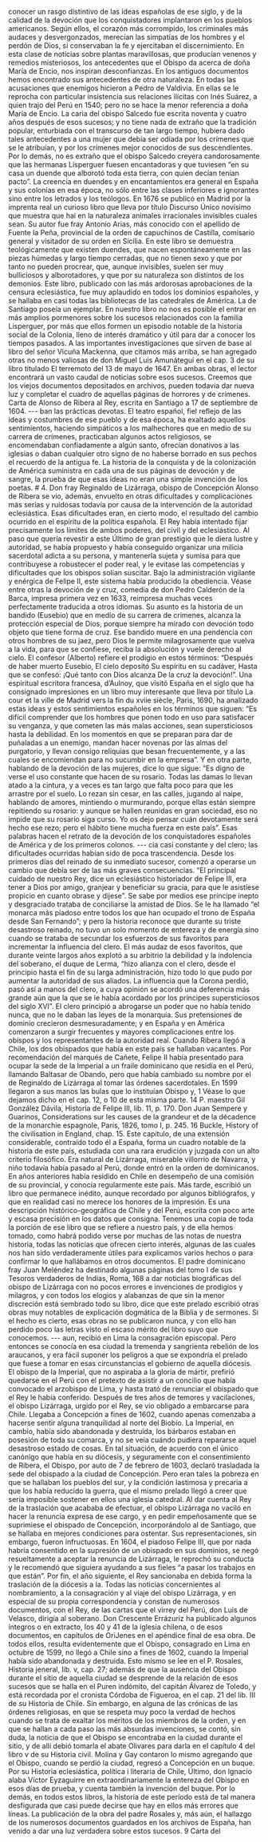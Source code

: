 conocer un rasgo distintivo de las ideas españolas de ese siglo, y de la calidad de la devoción que los conquistadores implantaron en los pueblos americanos. Según ellos, el corazón más corrompido, los criminales más audaces y desvergonzados, merecían las simpatías de los hombres y el perdón de Dios, si conservaban la fe y ejercitaban el discernimiento. En esta clase de noticias sobre plantas maravillosas, que producían venenos y remedios misteriosos, los antecedentes que el Obispo da acerca de doña María de Encio, nos inspiran desconfianzas. En los antiguos documentos hemos encontrado sus antecedentes de otra naturaleza. En todas las acusaciones que enemigos hicieron a Pedro de Valdivia. En ellas se le reprocha con particular insistencia sus relaciones ilícitas con Inés Suárez, a quien trajo del Perú en 1540; pero no se hace la menor referencia a doña María de Encio. La caria del obispo Salcedo fue escrita noventa y cuatro años después de esos sucesos; y no tiene nada de extraño que la tradición popular, enturbiada con el transcurso de tan largo tiempo, hubiera dado tales antecedentes a una mujer que debía ser odiada por los crímenes que se le atribuían, y por los crímenes mejor conocidos de sus descendientes. Por lo demás, no es extraño que el obispo Salcedo creyera candorosamente que las hermanas Lisperguer fuesen encantadoras y que tuviesen “en su casa un duende que alborotó toda esta tierra, con quien decían tenían pacto”. La creencia en duendes y en encantamientos era general en España y sus colonias en esa época, no sólo entre las clases inferiores e ignorantes sino entre los letrados y los teólogos. En 1676 se publicó en Madrid por la imprenta real un curioso libro que lleva por título Discurso Único novísimo que muestra que hai en la naturaleza animales irracionales invisibles cuales sean. Su autor fue fray Antonio Arias, más conocido con el apellido de Fuente la Peña, provincial de la orden de capuchinos de Castilla, comisario general y visitador de su orden en Sicilia. En este libro se demuestra teológicamente que existen duendes, que nacen espontáneamente en las piezas húmedas y largo tiempo cerradas, que no tienen sexo y que por tanto no pueden procrear, que, aunque invisibles, suelen ser muy bulliciosos y alborotadores, y que por su naturaleza son distintos de los demonios. Este libro, publicado con las más ardorosas aprobaciones de la censura eclesiástica, fue muy aplaudido en todos los dominios españoles, y se hallaba en casi todas las bibliotecas de las catedrales de América. La de Santiago poseía un ejemplar. En nuestro libro no nos es posible el entrar en más amplios pormenores sobre los sucesos relacionados con la familia Lisperguer, por más que ellos formen un episodio notable de la historia social de la Colonia, lleno de interés dramático y útil para dar a conocer los tiempos pasados. A las importantes investigaciones que sirven de base al libro del señor Vicuña Mackenna, que citamos más arriba, se han agregado otras no menos valiosas de don Miguel Luis Amunátegui en el cap. 3 de su libro titulado El terremoto del 13 de mayo de 1647. En ambas obras, el lector encontrará un vasto caudal de noticias sobre esos sucesos. Creemos que los viejos documentos depositados en archivos, pueden todavía dar nueva luz y completar el cuadro de aquellas páginas de horrores y de crímenes. Carta de Alonso de Ribera al Rey, escrita en Santiago a 17 de septiembre de 1604. --- ban las prácticas devotas. El teatro español, fiel reflejo de las ideas y costumbres de ese pueblo y de esa época, ha exaltado aquellos sentimientos, haciendo simpáticos a los malhechores que en medio de su carrera de crímenes, practicaban algunos actos religiosos, se encomendaban confiadamente a algún santo, ofrecían donativos a las iglesias o daban cualquier otro signo de no haberse borrado en sus pechos el recuerdo de la antigua fe. La historia de la conquista y de la colonización de América suministra en cada una de sus páginas de devoción y de sangre, la prueba de que esas ideas no eran una simple invención de los poetas. # 4. Don fray Reginaldo de Lizárraga, obispo de Concepción Alonso de Ribera se vio, además, envuelto en otras dificultades y complicaciones más serias y ruidosas todavía por causa de la intervención de la autoridad eclesiástica. Esas dificultades eran, en cierto modo, el resultado del cambio ocurrido en el espíritu de la política española. El Rey había intentado fijar precisamente los límites de ambos poderes, del civil y del eclesiástico. Al paso que quería revestir a este Último de gran prestigio que le diera lustre y autoridad, se había propuesto y había conseguido organizar una milicia sacerdotal adicta a su persona, y mantenerla sujeta y sumisa para que contribuyese a robustecer el poder real, y le evitase las competencias y dificultades que los obispos solían suscitar. Bajo la administración vigilante y enérgica de Felipe II, este sistema había producido la obediencia. Véase entre otras la devoción de y cruz, comedia de don Pedro Calderón de la Barca, impresa primera vez en 1633, reimpresa muchas veces perfectamente traducida a otros idiomas. Su asunto es la historia de un bandido (Eusebio) que en medio de su carrera de crímenes, alcanza la protección especial de Dios, porque siempre ha mirado con devoción todo objeto que tiene forma de cruz. Ese bandido muere en una pendencia con otros hombres de su jaez, pero Dios le permite milagrosamente que vuelva a la vida, para que se confiese, reciba la absolución y vuele derecho al cielo. El confesor (Alberto) refiere el prodigio en estos términos: “Después de haber muerto Eusebio, El cielo depositó Su espíritu en su cadáver, Hasta que se confesó: ¡Qué tanto con Dios alcanza De la cruz la devoción!”. Una espiritual escritora francesa, d’Aulnoy, que visitó España en el siglo que ha consignado impresiones en un libro muy interesante que lleva por título La cour et la ville de Madrid vers la fin du xviie siècle, Paris, 1690, ha analizado estas ideas y estos sentimientos españoles en los términos que siguen: “Es difícil comprender que los hombres que ponen todo en uso para satisfacer su venganza, y que cometen las más malas acciones, sean supersticiosos hasta la debilidad. En los momentos en que se preparan para dar de puñaladas a un enemigo, mandan hacer novenas por las almas del purgatorio, y llevan consigo reliquias que besan frecuentemente, y a las cuales se encomiendan para no sucumbir en la empresa”. Y en otra parte, hablando de la devoción de las mujeres, dice lo que sigue: “Es digno de verse el uso constante que hacen de su rosario. Todas las damas lo llevan atado a la cintura, y a veces es tan largo que falta poco para que les arrastre por el suelo. Lo rezan sin cesar, en las calles, jugando al naipe, hablando de amores, mintiendo o murmurando, porque ellas están siempre repitiendo su rosario: y aunque se hallen reunidas en gran sociedad, eso no impide que su rosario siga curso. Yo os dejo pensar cuán devotamente será hecho ese rezo; pero el hábito tiene mucha fuerza en este país”. Esas palabras hacen el retrato de la devoción de los conquistadores españoles de América y de los primeros colonos. --- cia casi constante y del clero; las dificultades ocurridas habían sido de poca trascendencia. Desde los primeros días del reinado de su inmediato sucesor, comenzó a operarse un cambio que debía ser de las más graves consecuencias. “El principal cuidado de nuestro Rey, dice un eclesiástico historiador de Felipe III, era tener a Dios por amigo, granjear y beneficiar su gracia, para que le asistiese propicio en cuanto obrase y dijese”. Se sabe por medios ese príncipe inepto y desgraciado trataba de conciliarse la amistad de Dios. Se le ha llamado “el monarca más piadoso entre todos los que han ocupado el trono de España desde San Fernando”; y pero la historia reconoce que durante su triste desastroso reinado, no tuvo un solo momento de entereza y de energía sino cuando se trataba de secundar los esfuerzos de sus favoritos para incrementar la influencia del clero. El más audaz de esos favoritos, que durante veinte largos años explotó a su arbitrio la debilidad y la indolencia del soberano, el duque de Lerma, “hizo alianza con el clero, desde el principio hasta el fin de su larga administración, hizo todo lo que pudo por aumentar la autoridad de sus aliados. La influencia que la Corona perdió, pasó así a manos del clero, a cuya opinión se acordó una deferencia más grande aún que la que se le había acordado por los príncipes supersticiosos del siglo XVI”. El clero principió a abrogarse un poder que no había tenido nunca, que no le daban las leyes de la monarquía. Sus pretensiones de dominio crecieron desmesuradamente; y en España y en América comenzaron a surgir frecuentes y mayores complicaciones entre los obispos y los representantes de la autoridad real. Cuando Ribera llegó a Chile, los dos obispados que había en este país se hallaban vacantes. Por recomendación del marqués de Cañete, Felipe II había presentado para ocupar la sede de la Imperial a un fraile dominicano que residía en el Perú, llamando Baltasar de Obando, pero que había cambiado su nombre por el de Reginaldo de Lizárraga al tomar las órdenes sacerdotales. En 1599 llegaron a sus manos las bulas que lo instituían Obispo y, 1 Véase lo que dejamos dicho en el cap. 12, o 10 de esta misma parte. 14 P. maestro Gil González Dávila, Historia de Felipe III, lib. 11, p. 170. Don Juan Sempere y Guarinos, Considerations sur les causes de la grandeur et de la décadence de la monarchie espagnole, Paris, 1826, tomo I, p. 245. 16 Buckle, History of the civilisation in England, chap. 15. Este capítulo, de una extensión considerable, contraído todo él a España, forma un cuadro notable de la historia de este país, estudiada con una rara erudición y juzgada con un alto criterio filosófico. Era natural de Lizárraga, miserable villorrio de Navarra, y niño todavía había pasado al Perú, donde entró en la orden de dominicanos. En años anteriores había residido en Chile en desempeño de una comisión de su provincial, y conocía regularmente este país. Más tarde, escribió un libro que permanece inédito, aunque recordado por algunos bibliógrafos, y que en realidad casi no merece los honores de la impresión. Es una descripción histórico-geográfica de Chile y del Perú, escrita con poco arte y escasa precisión en los datos que consigna. Tenemos una copia de toda la porción de ese libro que se refiere a nuestro país, y de ella hemos tomado, como habrá podido verse por muchas de las notas de nuestra historia, todas las noticias que ofrecen cierto interés, algunas de las cuales nos han sido verdaderamente útiles para explicamos varios hechos o para confirmar lo que hallábamos en otros documentos. El padre dominicano fray Juan Meléndez ha destinado algunas páginas del tomo I de sus Tesoros verdaderos de Indias, Roma, 168 a dar noticias biográficas del obispo de Lizárraga con no pocos errores e invenciones de prodigios y milagros, y con todos los elogios y alabanzas de que sin la menor discreción está sembrado todo su libro, dice que este prelado escribió otras obras muy notables de explicación dogmática de la Biblia y de sermones. Si el hecho es cierto, esas obras no se publicaron nunca, y con ello han perdido poco las letras visto el escaso mérito del libro suyo que conocemos. --- aun, recibió en Lima la consagración episcopal. Pero entonces se conocía en esa ciudad la tremenda y sangrienta rebelión de los araucanos, y era fácil suponer los peligros a que se expondría el prelado que fuese a tomar en esas circunstancias el gobierno de aquella diócesis. El obispo de la Imperial, que no aspiraba a la gloria de mártir, prefirió quedarse en el Perú con el pretexto de asistir a un concilio que había convocado el arzobispo de Lima, y hasta trató de renunciar el obispado que el Rey le había conferido. Después de tres años de temores y vacilaciones, el obispo Lizárraga, urgido por el Rey, se vio obligado a embarcarse para Chile. Llegaba a Concepción a fines de 1602, cuando apenas comenzaba a hacerse sentir alguna tranquilidad al norte del Biobío. La Imperial, en cambio, había sido abandonada y destruida, los bárbaros estaban en posesión de toda su comarca, y no se veía cuándo pudiera repararse aquel desastroso estado de cosas. En tal situación, de acuerdo con el único canónigo que había en su diócesis, y seguramente con el consentimiento de Ribera, el Obispo, por auto de 7 de febrero de 1603, declaró trasladada la sede del obispado a la ciudad de Concepción. Pero eran tales la pobreza en que se hallaban los pueblos del sur, y la condición lastimosa y precaria a que los había reducido la guerra, que el mismo prelado llegó a creer que sería imposible sostener en ellos una iglesia catedral. Al dar cuenta al Rey de la traslación que acababa de efectuar, el obispo Lizárraga no vaciló en hacer la renuncia expresa de ese cargo, y en pedir empeñosamente que se suprimiese el obispado de Concepción, incorporándolo al de Santiago, que se hallaba en mejores condiciones para ostentar. Sus representaciones, sin embargo, fueron infructuosas. En 1604, el piadoso Felipe III, que por nada habría consentido en la supresión de un obispado en sus dominios, se negó resueltamente a aceptar la renuncia de Lizárraga, le reprochó su conducta y le recomendó que siguiera ayudando a sus fieles “a pasar los trabajos en que están”. Por fin, el año siguiente, el Rey sancionaba en debida forma la traslación de la diócesis a la. Todas las noticias concernientes al nombramiento, a la consagración y al viaje del obispo Lizárraga, y en especial de su propia correspondencia y constan de numerosos documentos, con el Rey, de las cartas que el virrey del Perú, don Luis de Velasco, dirigía al soberano. Don Crescente Errázuriz ha publicado algunos íntegros o en extracto, los 40 y 41 de la iglesia chilena, o de esos documentos, en capítulos de OriJenes en el apéndice final de esa obra. De todos ellos, resulta evidentemente que el Obispo, consagrado en Lima en octubre de 1599, no llegó a Chile sino a fines de 1602, cuando la Imperial había sido abandonada y destruida. Esto mismo se lee en el P. Rosales, Historia jeneral, lib. v, cap. 27; además de que la ausencia del Obispo durante el sitio de aquella ciudad se desprende de la relación de esos sucesos que se halla en el Puren indómito, del capitán Álvarez de Toledo, y está recordada por el cronista Córdoba de Figueroa, en el cap. 21 del lib. III de su Historia de Chile. Sin embargo, en alguna de las crónicas de las órdenes religiosas, en que se respeta muy poco la verdad de hechos cuando se trata de exaltar los méritos de los miembros de la orden, y en que se hallan a cada paso las más absurdas invenciones, se contó, sin duda, la noticia de que el Obispo se encontraba en la ciudad durante el sitio, y de allí debió tomarla el abate Olivares para darla en el capítulo 4 del libro v de su Historia civil. Molina y Gay contaron lo mismo agregando que el Obispo, cuando se perdió la ciudad, regresó a Concepción en un buque. Por su Historia eclesiástica, política i literaria de Chile, Último, don Ignacio alaba Víctor Eyzaguirre en extraordinariamente la entereza del Obispo en esos días de prueba, y cuenta también la invención del buque. Por lo demás, en todos estos libros, la historia de este período está de tal manera desfigurada que casi puede decirse que hay en ellos más errores que líneas. La publicación de la obra del padre Rosales y, más aún, el hallazgo de los numerosos documentos guardados en los archivos de España, han venido a dar una luz verdadera sobre estos sucesos. 9 Carta del